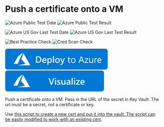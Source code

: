 # Push a certificate onto a VM

![Azure Public Test Date](https://azurequickstartsservice.blob.core.windows.net/badges/201-vm-push-certificate-windows/PublicLastTestDate.svg)
![Azure Public Test Result](https://azurequickstartsservice.blob.core.windows.net/badges/201-vm-push-certificate-windows/PublicDeployment.svg)

![Azure US Gov Last Test Date](https://azurequickstartsservice.blob.core.windows.net/badges/201-vm-push-certificate-windows/FairfaxLastTestDate.svg)
![Azure US Gov Last Test Result](https://azurequickstartsservice.blob.core.windows.net/badges/201-vm-push-certificate-windows/FairfaxDeployment.svg)

![Best Practice Check](https://azurequickstartsservice.blob.core.windows.net/badges/201-vm-push-certificate-windows/BestPracticeResult.svg)
![Cred Scan Check](https://azurequickstartsservice.blob.core.windows.net/badges/201-vm-push-certificate-windows/CredScanResult.svg)

[![Deploy To Azure](https://raw.githubusercontent.com/Azure/azure-quickstart-templates/master/1-CONTRIBUTION-GUIDE/images/deploytoazure.svg?sanitize=true)]("https://portal.azure.com/#create/Microsoft.Template/uri/https%3A%2F%2Fraw.githubusercontent.com%2FAzure%2Fazure-quickstart-templates%2Fmaster%2F201-vm-push-certificate-windows%2Fazuredeploy.json")
[![Visualize](https://raw.githubusercontent.com/Azure/azure-quickstart-templates/master/1-CONTRIBUTION-GUIDE/images/visualizebutton.svg?sanitize=true)]("http://armviz.io/#/?load=https%3A%2F%2Fraw.githubusercontent.com%2FAzure%2Fazure-quickstart-templates%2Fmaster%2F201-vm-push-certificate-windows%2Fazuredeploy.json")

Push a certificate onto a VM. Pass in the URL of the secret in Key Vault. The
url must be a secret, not a certificate or key.

Use
<a href="https://gist.github.com/bmoore-msft/425b79b7b7e226264554ec534b956a48">this
script to create a new cert and put it into the vault. The script can be easily
modified to work with an existing cert.
